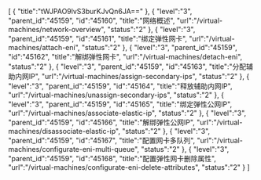 [
	{
		"title":"tWJPAO9lvS3burKJvQn6JA=="
	},
	{
		"level":"3",
		"parent_id":"45159",
		"id":"45160",
		"title":"网络概述",
		"url":"/virtual-machines/network-overview",
		"status":"2"
	},
	{
		"level":"3",
		"parent_id":"45159",
		"id":"45161",
		"title":"绑定弹性网卡",
		"url":"/virtual-machines/attach-eni",
		"status":"2"
	},
	{
		"level":"3",
		"parent_id":"45159",
		"id":"45162",
		"title":"解绑弹性网卡",
		"url":"/virtual-machines/detach-eni",
		"status":"2"
	},
	{
		"level":"3",
		"parent_id":"45159",
		"id":"45163",
		"title":"分配辅助内网IP",
		"url":"/virtual-machines/assign-secondary-ips",
		"status":"2"
	},
	{
		"level":"3",
		"parent_id":"45159",
		"id":"45164",
		"title":"释放辅助内网IP",
		"url":"/virtual-machines/unassign-secondary-ips",
		"status":"2"
	},
	{
		"level":"3",
		"parent_id":"45159",
		"id":"45165",
		"title":"绑定弹性公网IP",
		"url":"/virtual-machines/associate-elastic-ip",
		"status":"2"
	},
	{
		"level":"3",
		"parent_id":"45159",
		"id":"45166",
		"title":"解绑弹性公网IP",
		"url":"/virtual-machines/disassociate-elastic-ip",
		"status":"2"
	},
	{
		"level":"3",
		"parent_id":"45159",
		"id":"45167",
		"title":"配置网卡多队列",
		"url":"/virtual-machines/configurate-eni-multi-queue",
		"status":"2"
	},
	{
		"level":"3",
		"parent_id":"45159",
		"id":"45168",
		"title":"配置弹性网卡删除属性",
		"url":"/virtual-machines/configurate-eni-delete-attributes",
		"status":"2"
	}
]